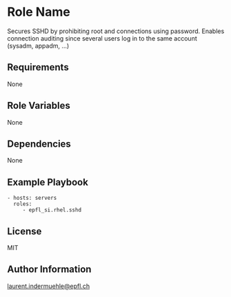 Role Name
=========

Secures SSHD by prohibiting root and connections
using password. Enables connection auditing since several users log
in to the same account (sysadm, appadm, ...)

Requirements
------------

None

Role Variables
--------------

None

Dependencies
------------

None

Example Playbook
----------------


    - hosts: servers
      roles:
         - epfl_si.rhel.sshd

License
-------

MIT

Author Information
------------------

laurent.indermuehle@epfl.ch

